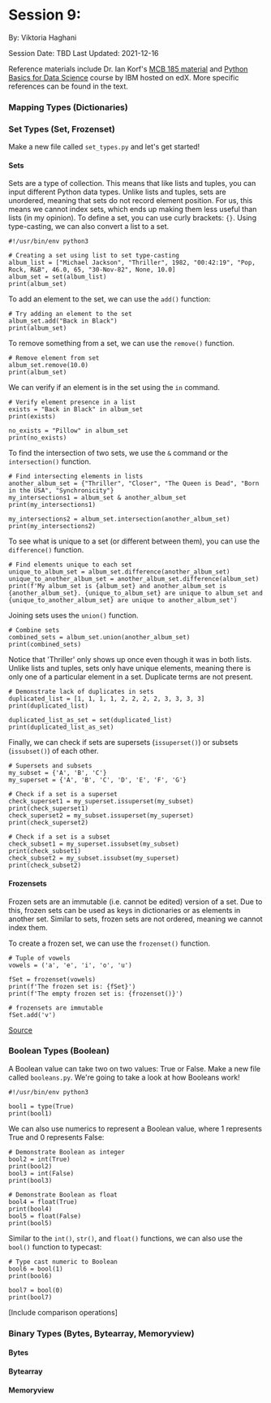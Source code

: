 # Session 9:

By: Viktoria Haghani

Session Date: TBD
Last Updated: 2021-12-16

Reference materials include Dr. Ian Korf's [MCB 185 material](https://github.com/vhaghani26/Learning_Python/tree/master/MCB%20185%20(Korf%20Course)) and [Python Basics for Data Science](https://www.edx.org/course/python-basics-for-data-science?index=product&queryID=4d4d882866dc3e8628ed7728b4662847&position=1) course by IBM hosted on edX. More specific references can be found in the text.

### Mapping Types (Dictionaries)

### Set Types (Set, Frozenset)

Make a new file called `set_types.py` and let's get started!

#### Sets

Sets are a type of collection. This means that like lists and tuples, you can input different Python data types. Unlike lists and tuples, sets are unordered, meaning that sets do not record element position. For us, this means we cannot index sets, which ends up making them less useful than lists (in my opinion). To define a set, you can use curly brackets: `{}`. Using type-casting, we can also convert a list to a set. 

```
#!/usr/bin/env python3

# Creating a set using list to set type-casting
album_list = ["Michael Jackson", "Thriller", 1982, "00:42:19", "Pop, Rock, R&B", 46.0, 65, "30-Nov-82", None, 10.0]
album_set = set(album_list)             
print(album_set)
```

To add an element to the set, we can use the `add()` function:

```
# Try adding an element to the set
album_set.add("Back in Black")
print(album_set)
```

To remove something from a set, we can use the `remove()` function.

```
# Remove element from set
album_set.remove(10.0)
print(album_set)
```

We can verify if an element is in the set using the `in` command.

```
# Verify element presence in a list
exists = "Back in Black" in album_set
print(exists)

no_exists = "Pillow" in album_set
print(no_exists)
```

To find the intersection of two sets, we use the `&` command or the `intersection()` function.

```
# Find intersecting elements in lists
another_album_set = {"Thriller", "Closer", "The Queen is Dead", "Born in the USA", "Synchronicity"}
my_intersections1 = album_set & another_album_set
print(my_intersections1)

my_intersections2 = album_set.intersection(another_album_set)
print(my_intersections2)
```

To see what is unique to a set (or different between them), you can use the `difference()` function.

```
# Find elements unique to each set
unique_to_album_set = album_set.difference(another_album_set)
unique_to_another_album_set = another_album_set.difference(album_set)
print(f'My album_set is {album_set} and another_album_set is {another_album_set}. {unique_to_album_set} are unique to album_set and {unique_to_another_album_set} are unique to another_album_set') 
```

Joining sets uses the `union()` function.

```
# Combine sets
combined_sets = album_set.union(another_album_set)
print(combined_sets)
```

Notice that 'Thriller' only shows up once even though it was in both lists. Unlike lists and tuples, sets only have unique elements, meaning there is only one of a particular element in a set. Duplicate terms are not present. 

```
# Demonstrate lack of duplicates in sets
duplicated_list = [1, 1, 1, 1, 2, 2, 2, 2, 3, 3, 3, 3]
print(duplicated_list)

duplicated_list_as_set = set(duplicated_list)
print(duplicated_list_as_set)
```

Finally, we can check if sets are supersets (`issuperset()`) or subsets (`issubset()`) of each other.

```
# Supersets and subsets 
my_subset = {'A', 'B', 'C'}
my_superset = {'A', 'B', 'C', 'D', 'E', 'F', 'G'}

# Check if a set is a superset
check_superset1 = my_superset.issuperset(my_subset)
print(check_superset1)
check_superset2 = my_subset.issuperset(my_superset)
print(check_superset2)

# Check if a set is a subset
check_subset1 = my_superset.issubset(my_subset)
print(check_subset1)
check_subset2 = my_subset.issubset(my_superset)
print(check_subset2)
```

#### Frozensets

Frozen sets are an immutable (i.e. cannot be edited) version of a set. Due to this, frozen sets can be used as keys in dictionaries or as elements in another set. Similar to sets, frozen sets are not ordered, meaning we cannot index them.

To create a frozen set, we can use the `frozenset()` function.

```
# Tuple of vowels
vowels = ('a', 'e', 'i', 'o', 'u')

fSet = frozenset(vowels)
print(f'The frozen set is: {fSet}')
print(f'The empty frozen set is: {frozenset()}')

# frozensets are immutable
fSet.add('v')
```

[Source](https://www.programiz.com/python-programming/methods/built-in/frozenset)

### Boolean Types (Boolean)

A Boolean value can take two on two values: True or False. Make a new file called `booleans.py`. We're going to take a look at how Booleans work!

```
#!/usr/bin/env python3

bool1 = type(True)
print(bool1)
```

We can also use numerics to represent a Boolean value, where 1 represents True and 0 represents False:

```
# Demonstrate Boolean as integer
bool2 = int(True)
print(bool2)
bool3 = int(False)
print(bool3)

# Demonstrate Boolean as float
bool4 = float(True)
print(bool4)
bool5 = float(False)
print(bool5)
```

Similar to the `int()`, `str()`, and `float()` functions, we can also use the `bool()` function to typecast:

```
# Type cast numeric to Boolean
bool6 = bool(1)
print(bool6)

bool7 = bool(0)
print(bool7)
```

[Include comparison operations]

### Binary Types (Bytes, Bytearray, Memoryview)

#### Bytes

#### Bytearray

#### Memoryview
